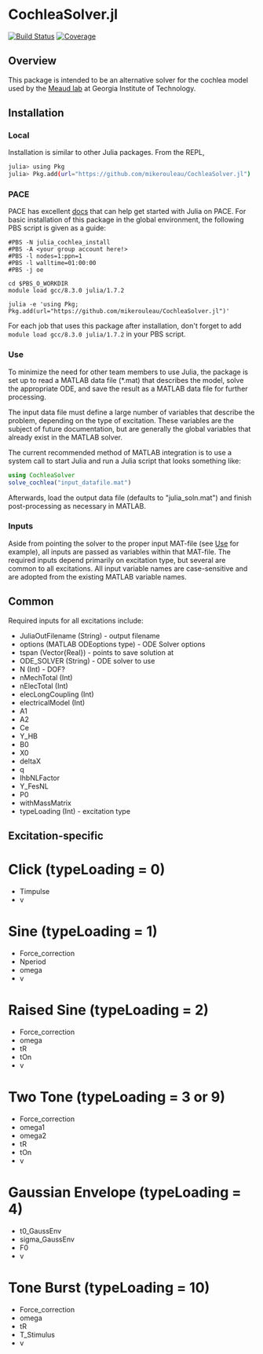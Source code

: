 # CochleaSolver.jl

[![Build Status](https://github.com/mikerouleau/CochleaSolver.jl/actions/workflows/CI.yml/badge.svg?branch=master)](https://github.com/mikerouleau/CochleaSolver.jl/actions/workflows/CI.yml?query=branch%3Amaster)
[![Coverage](https://codecov.io/gh/mikerouleau/CochleaSolver.jl/branch/master/graph/badge.svg)](https://codecov.io/gh/mikerouleau/CochleaSolver.jl)


## Overview
This package is intended to be an alternative solver for the cochlea model used by the [Meaud lab](https://sites.gatech.edu/meaud/) at Georgia Institute of Technology.

## Installation
### Local
Installation is similar to other Julia packages. From the REPL, 
```sh
julia> using Pkg
julia> Pkg.add(url="https://github.com/mikerouleau/CochleaSolver.jl")
```
### PACE
PACE has excellent [docs](https://docs.pace.gatech.edu/software/julia/) that can help get started with Julia on PACE. For basic installation of this package in the global environment, the following PBS script is given as a guide:
```
#PBS -N julia_cochlea_install
#PBS -A <your group account here!>
#PBS -l nodes=1:ppn=1
#PBS -l walltime=01:00:00
#PBS -j oe

cd $PBS_O_WORKDIR
module load gcc/8.3.0 julia/1.7.2

julia -e 'using Pkg; Pkg.add(url="https://github.com/mikerouleau/CochleaSolver.jl")'

```

For each job that uses this package after installation, don't forget to add `module load gcc/8.3.0 julia/1.7.2` in your PBS script.

### Use
To minimize the need for other team members to use Julia, the package is set up to read a MATLAB data file (*.mat) that describes the model, solve the appropriate ODE, and save the result as a MATLAB data file for further processing.

The input data file must define a large number of variables that describe the problem, depending on the type of excitation. These variables are the subject of future documentation, but are generally the global variables that already exist in the MATLAB solver.

The current recommended method of MATLAB integration is to use a system call to start Julia and run a Julia script that looks something like:

```julia
using CochleaSolver
solve_cochlea("input_datafile.mat")
```

Afterwards, load the output data file (defaults to "julia_soln.mat") and finish post-processing as necessary in MATLAB.

### Inputs
Aside from pointing the solver to the proper input MAT-file (see [Use](#use) for example), all inputs are passed as variables within that MAT-file. The required inputs depend primarily on excitation type, but several are common to all excitations. All input variable names are case-sensitive and are adopted from the existing MATLAB variable names.
## Common
Required inputs for all excitations include:
  * JuliaOutFilename (String) - output filename
  * options (MATLAB ODEoptions type) - ODE Solver options
  * tspan (Vector{Real}) - points to save solution at
  * ODE_SOLVER (String) - ODE solver to use
  * N (Int) - DOF?
  * nMechTotal (Int)
  * nElecTotal (Int)
  * elecLongCoupling (Int)
  * electricalModel (Int)
  * A1
  * A2
  * Ce
  * Y_HB
  * B0
  * X0
  * deltaX
  * q
  * IhbNLFactor
  * Y_FesNL
  * P0
  * withMassMatrix
  * typeLoading (Int) - excitation type

## Excitation-specific
# Click (typeLoading = 0)
  * Timpulse
  * v
# Sine (typeLoading = 1)
  * Force_correction
  * Nperiod
  * omega
  * v
# Raised Sine (typeLoading = 2)
  * Force_correction
  * omega
  * tR
  * tOn
  * v
# Two Tone (typeLoading = 3 or 9)
  * Force_correction
  * omega1
  * omega2
  * tR
  * tOn
  * v
# Gaussian Envelope (typeLoading = 4)
  * t0_GaussEnv
  * sigma_GaussEnv
  * F0
  * v
# Tone Burst (typeLoading = 10)
  * Force_correction
  * omega
  * tR
  * T_Stimulus
  * v